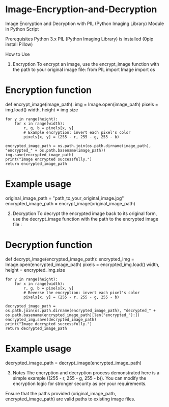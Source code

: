 # Image-Encryption-and-Decryption
Image Encryption and Decryption with PIL (Python Imaging Library) Module in Python Script

Prerequisites
Python 3.x
PIL (Python Imaging Library) is installed (0pip install Pillow)

How to Use

1. Encryption
To encrypt an image, use the encrypt_image function with the path to your original image file:
from PIL import Image
import os

# Encryption function
def encrypt_image(image_path):
    img = Image.open(image_path)
    pixels = img.load()
    width, height = img.size

    for y in range(height):
        for x in range(width):
            r, g, b = pixels[x, y]
            # Example encryption: invert each pixel's color
            pixels[x, y] = (255 - r, 255 - g, 255 - b)

    encrypted_image_path = os.path.join(os.path.dirname(image_path), "encrypted_" + os.path.basename(image_path))
    img.save(encrypted_image_path)
    print("Image encrypted successfully.")
    return encrypted_image_path

# Example usage
original_image_path = "path_to_your_original_image.jpg"
encrypted_image_path = encrypt_image(original_image_path)

2. Decryption
To decrypt the encrypted image back to its original form, use the decrypt_image function with the path to the encrypted image file :

# Decryption function
def decrypt_image(encrypted_image_path):
    encrypted_img = Image.open(encrypted_image_path)
    pixels = encrypted_img.load()
    width, height = encrypted_img.size

    for y in range(height):
        for x in range(width):
            r, g, b = pixels[x, y]
            # Reverse the encryption: invert each pixel's color
            pixels[x, y] = (255 - r, 255 - g, 255 - b)

    decrypted_image_path = os.path.join(os.path.dirname(encrypted_image_path), "decrypted_" + os.path.basename(encrypted_image_path)[len("encrypted_"):])
    encrypted_img.save(decrypted_image_path)
    print("Image decrypted successfully.")
    return decrypted_image_path

# Example usage
decrypted_image_path = decrypt_image(encrypted_image_path)

3. Notes
The encryption and decryption process demonstrated here is a simple example ((255 - r, 255 - g, 255 - b)). You can modify the encryption logic for stronger security as per your requirements.

Ensure that the paths provided (original_image_path, encrypted_image_path) are valid paths to existing image files.
